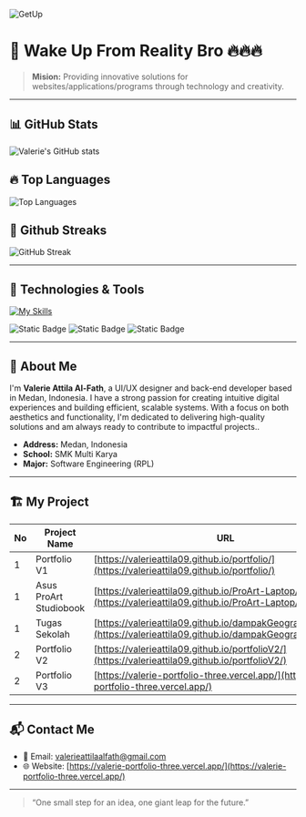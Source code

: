 ![GetUp](https://media0.giphy.com/media/v1.Y2lkPTc5MGI3NjExazRnMWJjZDc3bHozNjRpOWZhdmtrcmhjMnVyY3V3YXlxZXA1NTZhMiZlcD12MV9pbnRlcm5hbF9naWZfYnlfaWQmY3Q9Zw/26xBPPcBnFA6kVXsk/giphy.gif)

# 🚀 Wake Up From Reality Bro 🔥🔥🔥

> **Mision:** Providing innovative solutions for websites/applications/programs through technology and creativity.

---

## 📊 GitHub Stats
![Valerie's GitHub stats](https://github-readme-stats.vercel.app/api?username=ValerieAttila09&show_icons=true&theme=ambient_gradient)

## 🔥 Top Languages
![Top Languages](https://github-readme-stats.vercel.app/api/top-langs/?username=valerieattila09&layout=compact&theme=ambient_gradient)

## 🚀 Github Streaks
![GitHub Streak](https://streak-stats.demolab.com?user=valerieattila09&theme=ambient_gradient)

---

## 🔧 Technologies & Tools

[![My Skills](https://skillicons.dev/icons?i=vscode,git,github,figma,html,css,js,ts,tailwind,bootstrap,alpinejs,react,vue,nextjs,express,vite,laravel,nodejs,go,npm,php,dart,flutter,py,supabase,firebase,prisma,mysql,mongodb,postgres,postman,vercel,latex,linux)](https://skillicons.dev)

![Static Badge](https://img.shields.io/badge/Spotify-logo?style=flat&logo=spotify&label=Listening%20on)
![Static Badge](https://img.shields.io/badge/Android%20device-logo?style=flat&logo=android&color=%233F5A89)
![Static Badge](https://img.shields.io/badge/Windows%20device-logo?style=flat&logo=lenovo&logoColor=%23E2231A&logoSize=24&color=%233F5A89)

---

## 🌟 About Me

I'm **Valerie Attila Al-Fath**, a UI/UX designer and back-end developer based in Medan, Indonesia. I have a strong passion for creating intuitive digital experiences and building efficient, scalable systems. With a focus on both aesthetics and functionality, I'm dedicated to delivering high-quality solutions and am always ready to contribute to impactful projects..


- **Address:** Medan, Indonesia 
- **School:** SMK Multi Karya 
- **Major:** Software Engineering (RPL)


---

## 🏗️ My Project

| No  | Project Name           | URL |
| --- | ---------------------- | --- |
| 1   | Portfolio V1           |  [https://valerieattila09.github.io/portfolio/](https://valerieattila09.github.io/portfolio/)   |
| 1   | Asus ProArt Studiobook |   [https://valerieattila09.github.io/ProArt-Laptop/](https://valerieattila09.github.io/ProArt-Laptop/)  |
| 1   | Tugas Sekolah          |  [https://valerieattila09.github.io/dampakGeografisIndonesia/](https://valerieattila09.github.io/dampakGeografisIndonesia/)   |
| 2   | Portfolio V2           |   [https://valerieattila09.github.io/portfolioV2/](https://valerieattila09.github.io/portfolioV2/)  |
| 2   | Portfolio V3           |  [https://valerie-portfolio-three.vercel.app/](https://valerie-portfolio-three.vercel.app/)   |

---

## 📬 Contact Me

- 📧 Email: [valerieattilaalfath@gmail.com](valerieattilaalfath@gmail.com)
- 🌐 Website: [https://valerie-portfolio-three.vercel.app/](https://valerie-portfolio-three.vercel.app/)

---

> “One small step for an idea, one giant leap for the future.”
